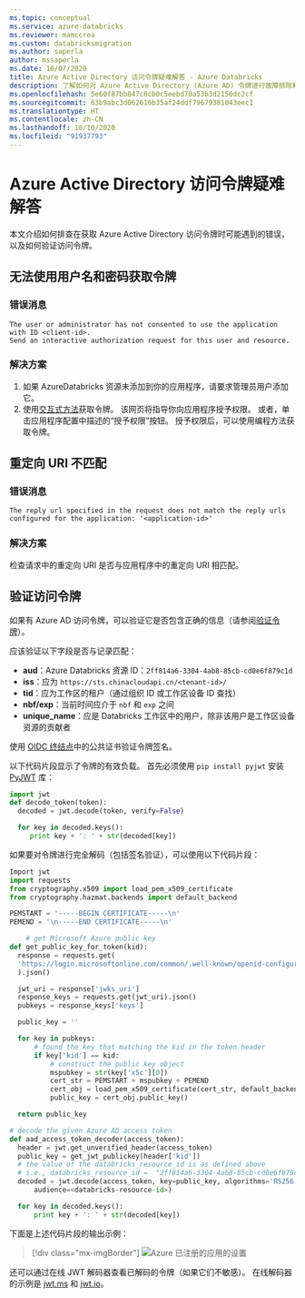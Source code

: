 ```yaml
---
ms.topic: conceptual
ms.service: azure-databricks
ms.reviewer: mamccrea
ms.custom: databricksmigration
ms.author: saperla
author: mssaperla
ms.date: 10/07/2020
title: Azure Active Directory 访问令牌疑难解答 - Azure Databricks
description: 了解如何对 Azure Active Directory (Azure AD) 令牌进行故障排除和验证，以便能够访问 Databricks REST API。
ms.openlocfilehash: 5e60f87bb847c6cb0c5eebd70a53b3d2150dc2cf
ms.sourcegitcommit: 63b9abc3d062616b35af24ddf79679381043eec1
ms.translationtype: HT
ms.contentlocale: zh-CN
ms.lasthandoff: 10/10/2020
ms.locfileid: "91937793"
---
```

# <a name="troubleshoot-azure-active-directory-access-tokens"></a>Azure Active Directory 访问令牌疑难解答

本文介绍如何排查在获取 Azure Active Directory 访问令牌时可能遇到的错误，以及如何验证访问令牌。

## <a name="failed-to-get-token-using-username-and-password"></a>无法使用用户名和密码获取令牌

### <a name="error-message"></a>错误消息

```console
The user or administrator has not consented to use the application with ID <client-id>.
Send an interactive authorization request for this user and resource.
```

### <a name="solution"></a>解决方案

1. 如果 AzureDatabricks 资源未添加到你的应用程序，请要求管理员用户添加它。
2. 使用[交互式方法](app-aad-token.md#interactive)获取令牌。 该网页将指导你向应用程序授予权限。 或者，单击应用程序配置中描述的“授予权限”按钮。 授予权限后，可以使用编程方法获取令牌。

## <a name="redirect-uris-do-not-match"></a>重定向 URI 不匹配

### <a name="error-message"></a>错误消息

```console
The reply url specified in the request does not match the reply urls configured for the application: '<application-id>'
```

### <a name="solution"></a>解决方案

检查请求中的重定向 URI 是否与应用程序中的重定向 URI 相匹配。

## <a name="validate-an-access-token"></a>验证访问令牌

如果有 Azure AD 访问令牌，可以验证它是否包含正确的信息（请参阅[验证令牌](/active-directory/develop/access-tokens#validating-tokens)）。

应该验证以下字段是否与记录匹配：

* **aud**：Azure Databricks 资源 ID：`2ff814a6-3304-4ab8-85cb-cd0e6f879c1d`
* **iss**：应为 `https://sts.chinacloudapi.cn/<tenant-id>/`
* **tid**：应为工作区的租户（通过组织 ID 或工作区设备 ID 查找）
* **nbf/exp**：当前时间应介于 `nbf` 和 `exp` 之间
* **unique_name**：应是 Databricks 工作区中的用户，除非该用户是工作区设备资源的贡献者

使用 [OIDC 终结点](https://login.microsoftonline.com/common/.well-known/openid-configuration)中的公共证书验证令牌签名。

以下代码片段显示了令牌的有效负载。 首先必须使用 `pip install pyjwt` 安装 [PyJWT](https://pyjwt.readthedocs.io/en/latest/installation.html) 库：

```python
import jwt
def decode_token(token):
  decoded = jwt.decode(token, verify=False)

  for key in decoded.keys():
     print key + ': ' + str(decoded[key])
```

如果要对令牌进行完全解码（包括签名验证），可以使用以下代码片段：

```python
Import jwt
import requests
from cryptography.x509 import load_pem_x509_certificate
from cryptography.hazmat.backends import default_backend

PEMSTART = '-----BEGIN CERTIFICATE-----\n'
PEMEND = '\n-----END CERTIFICATE-----\n'

    # get Microsoft Azure public key
def get_public_key_for_token(kid):
  response = requests.get(
  'https://login.microsoftonline.com/common/.well-known/openid-configuration',
  ).json()

  jwt_uri = response['jwks_uri']
  response_keys = requests.get(jwt_uri).json()
  pubkeys = response_keys['keys']

  public_key = ''

  for key in pubkeys:
      # found the key that matching the kid in the token header
      if key['kid'] == kid:
          # construct the public key object
          mspubkey = str(key['x5c'][0])
          cert_str = PEMSTART + mspubkey + PEMEND
          cert_obj = load_pem_x509_certificate(cert_str, default_backend())
          public_key = cert_obj.public_key()

  return public_key

# decode the given Azure AD access token
def aad_access_token_decoder(access_token):
  header = jwt.get_unverified_header(access_token)
  public_key = get_jwt_publickey(header['kid'])
  # the value of the databricks_resource_id is as defined above
  # i.e., databricks_resource_id =  "2ff814a6-3304-4ab8-85cb-cd0e6f879c1d"
  decoded = jwt.decode(access_token, key=public_key, algorithms='RS256',
      audience=<databricks-resource-id>)

  for key in decoded.keys():
      print key + ': ' + str(decoded[key])
```

下面是上述代码片段的输出示例：

> [!div class="mx-imgBorder"]
> ![Azure 已注册的应用的设置](../../../../_static/images/aad/output.png)

还可以通过在线 JWT 解码器查看已解码的令牌（如果它们不敏感）。 在线解码器的示例是 [jwt.ms](https://jwt.ms) 和 [jwt.io](https://jwt.io)。
